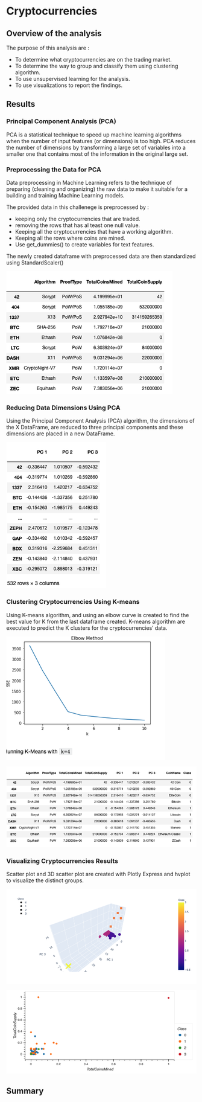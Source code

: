 # Cryptocurrencies

## Overview of the analysis

The purpose of this analysis are :

* To determine what cryptocurrencies are on the trading market.
* To determine the way to group and classify them using clustering algorithm.
* To use unsupervised learning for the analysis.
* To use visualizations to report the findings.


## Results

### Principal Component Analysis (PCA)

PCA is a statistical technique to speed up machine learning algorithms when the number of input features (or dimensions) is too high. PCA reduces the number of dimensions by transforming a large set of variables into a smaller one that contains most of the information in the original large set.

### Preprocessing the Data for PCA

Data preprocessing in Machine Learning refers to the technique of preparing (cleaning and organizing) the raw data to make it suitable for a building and training Machine Learning models.

The provided data in this challenege is preprocessed by :
* keeping only the cryptocurrencies that are traded.
* removing the rows that has al teast one null value.
* Keeping all the cryptocurrencies that have a working algorithm.
* Keeping all the rows where coins are mined.
* Use get_dummies() to create variables for text features.

The newly created dataframe with preprocessed data are then standardized using StandardScaler()

![A](AddRes/A.png)

### Reducing Data Dimensions Using PCA

Using the Principal Component Analysis (PCA) algorithm, the dimensions of the X DataFrame, are reduced to three principal components and these dimensions are placed in a new DataFrame.

![B](AddRes/B.png)

### Clustering Cryptocurrencies Using K-means

Using K-means algorithm, and using an elbow curve is created to find the best value for K from the last dataframe created.
K-means algorithm are executed to predict the K clusters for the cryptocurrencies’ data.

![C](AddRes/C.png)

![D](AddRes/D.png)

### Visualizing Cryptocurrencies Results

Scatter plot and 3D scatter plot are created with Plotly Express and hvplot to visualize the distinct groups.

![E](AddRes/E.png)

![F](AddRes/F.png)


## Summary


